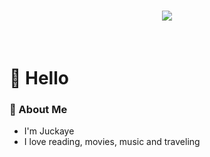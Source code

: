 <div align="center">

  <!-- 动态打字效果 -->
<h1 align="center">
  <a href="https://sunguoqi.com/">
    <img src="https://readme-typing-svg.demolab.com/?lines=console.log(%22Hello%2C%20World!%22);Stay hungry. Stay foolish.&center=true&size=27">
  </a>
</h1>

  <div>&nbsp;</div>

</div>

# 🙋 Hello

### 🤺 About Me
- I'm Juckaye
- I love reading, movies, music and traveling

